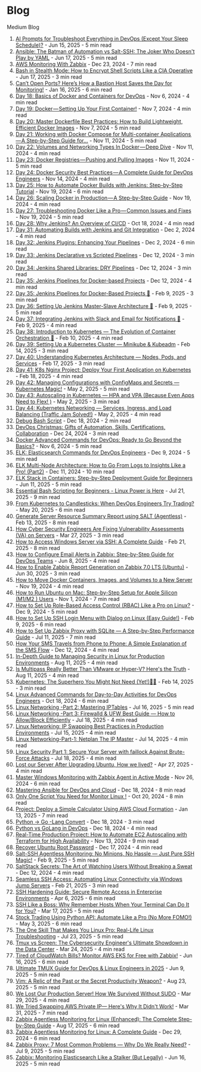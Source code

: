 # Blog
Medium Blog

1. [AI Prompts for Troubleshoot Everything in DevOps (Except Your Sleep Schedule)?](https://medium.com/devsecops-community/ai-prompts-for-troubleshoot-everything-in-devops-except-your-sleep-schedule-05578e5fccc5) - Jun 15, 2025 - 5 min read
2. [Ansible: The Batman of Automation vs Salt-SSH: The Joker Who Doesn't Play by YAML](https://medium.com/@karthidkk123/ansible-the-batman-of-automation-vs-salt-ssh-the-joker-who-doesnt-play-by-yaml-c0e94d2871c1) - Jun 17, 2025 - 5 min read
3. [AWS Monitoring With Zabbix](https://medium.com/devsecops-community/aws-monitoring-with-zabbix-7479d5c131fa) - Dec 23, 2024 - 7 min read
4. [Bash in Stealth Mode: How to Encrypt Shell Scripts Like a CIA Operative](https://medium.com/devsecops-community/bash-in-stealth-mode-how-to-encrypt-shell-scripts-like-a-cia-operative-487c2a9c7d5a) - Jun 17, 2025 - 3 min read
5. [Can’t Open Ports? Here’s How a Bastion Host Saves the Day for Monitoring!](https://medium.com/devsecops-community/cant-open-ports-heres-how-a-bastion-host-saves-the-day-for-monitoring-445eef28d275) - Jan 16, 2025 - 6 min read
6. [Day 18: Basics of Docker and Containers for DevOps](https://medium.com/devsecops-community/day-18-basics-of-docker-and-containers-for-devops-cc585e3fc31f) - Nov 6, 2024 - 4 min read
7. [Day 19: Docker — Setting Up Your First Container!](https://medium.com/devsecops-community/day-19-docker-setting-up-your-first-container-ec4ace31ab76) - Nov 7, 2024 - 4 min read
8. [Day 20: Master Dockerfile Best Practices: How to Build Lightweight, Efficient Docker Images](https://medium.com/devsecops-community/day-20-master-dockerfile-best-practices-how-to-build-lightweight-efficient-docker-images-f33fbfc4decd) - Nov 7, 2024 - 5 min read
9. [Day 21: Working with Docker Compose for Multi-container Applications — A Step-by-Step Guide for…](https://medium.com/devsecops-community/day-21-working-with-docker-compose-for-multi-container-applications-a-step-by-step-guide-for-e770bb01f97d) - Nov 11, 2024 - 5 min read
10. [Day 22: Volumes and Networking Types In Docker — Deep Dive](https://medium.com/devsecops-community/day-22-volumes-and-networking-types-in-docker-deep-dive-495774ada752) - Nov 11, 2024 - 4 min read
11. [Day 23: Docker Registries — Pushing and Pulling Images](https://medium.com/devsecops-community/day-23-docker-registries-pushing-and-pulling-images-52ceff3741a) - Nov 11, 2024 - 5 min read
12. [Day 24: Docker Security Best Practices — A Complete Guide for DevOps Engineers](https://medium.com/devsecops-community/day-24-docker-security-best-practices-a-complete-guide-for-devops-engineers-793c1f60bd01) - Nov 14, 2024 - 4 min read
13. [Day 25: How to Automate Docker Builds with Jenkins: Step-by-Step Tutorial](https://medium.com/devsecops-community/day-25-how-to-automate-docker-builds-with-jenkins-step-by-step-tutorial-fa9b71e69c34) - Nov 19, 2024 - 6 min read
14. [Day 26: Scaling Docker in Production — A Step-by-Step Guide](https://medium.com/devsecops-community/day-26-scaling-docker-in-production-a-step-by-step-guide-3800b44fa173) - Nov 19, 2024 - 4 min read
15. [Day 27: Troubleshooting Docker Like a Pro — Common Issues and Fixes](https://medium.com/devsecops-community/day-27-troubleshooting-docker-like-a-pro-common-issues-and-fixes-c829e36da51c) - Nov 19, 2024 - 5 min read
16. [Day 28: Why Jenkins? An Overview of CI/CD](https://medium.com/devsecops-community/day-28-why-jenkins-an-overview-of-cicd-882cd21e095b) - Oct 18, 2024 - 4 min read
17. [Day 31: Automating Builds with Jenkins and Git Integration](https://medium.com/devsecops-community/day-31-automating-builds-with-jenkins-and-git-integration-b2d5041a1135) - Dec 2, 2024 - 4 min read
18. [Day 32: Jenkins Plugins: Enhancing Your Pipelines](https://medium.com/devsecops-community/day-32-jenkins-plugins-enhancing-your-pipelines-384a3321d48d) - Dec 2, 2024 - 6 min read
19. [Day 33: Jenkins Declarative vs Scripted Pipelines](https://medium.com/devsecops-community/day-33-jenkins-declarative-vs-scripted-pipelines-821c0448da3e) - Dec 12, 2024 - 3 min read
20. [Day 34: Jenkins Shared Libraries: DRY Pipelines](https://medium.com/devsecops-community/day-34-jenkins-shared-libraries-dry-pipelines-59de2a317b49) - Dec 12, 2024 - 3 min read
21. [Day 35: Jenkins Pipelines for Docker-based Projects](https://medium.com/devsecops-community/day-35-jenkins-pipelines-for-docker-based-projects-864ae6d4b37d) - Dec 12, 2024 - 4 min read
22. [Day 35: Jenkins Pipelines for Docker-Based Projects 🚀](https://medium.com/devsecops-community/day-35-jenkins-pipelines-for-docker-based-projects-335268fdb848) - Feb 9, 2025 - 3 min read
23. [Day 36: Setting Up Jenkins Master-Slave Architecture 🚀](https://medium.com/devsecops-community/day-36-setting-up-jenkins-master-slave-architecture-ed8b927cba4d) - Feb 9, 2025 - 5 min read
24. [Day 37: Integrating Jenkins with Slack and Email for Notifications 🚀](https://medium.com/devsecops-community/day-37-integrating-jenkins-with-slack-and-email-for-notifications-2d058dc6078d) - Feb 9, 2025 - 4 min read
25. [Day 38: Introduction to Kubernetes — The Evolution of Container Orchestration 🚀](https://medium.com/@karthidkk123/day-38-introduction-to-kubernetes-the-evolution-of-container-orchestration-d124bd302394) - Feb 10, 2025 - 4 min read
26. [Day 39: Setting Up a Kubernetes Cluster — Minikube & Kubeadm](https://medium.com/@karthidkk123/day-39-setting-up-a-kubernetes-cluster-minikube-kubeadm-d95a74bf3254) - Feb 14, 2025 - 3 min read
27. [Day 40: Understanding Kubernetes Architecture — Nodes, Pods, and Services](https://medium.com/devsecops-community/day-40-understanding-kubernetes-architecture-nodes-pods-and-services-f577c920f385) - Feb 17, 2025 - 3 min read
28. [Day 41: K8s Nginx Project: Deploy Your First Application on Kubernetes](https://medium.com/devsecops-community/day-41-k8s-nginx-project-deploy-your-first-application-on-kubernetes-517604a4419d) - Feb 18, 2025 - 4 min read
29. [Day 42: Managing Configurations with ConfigMaps and Secrets — Kubernetes Magic!](https://medium.com/devsecops-community/day-42-managing-configurations-with-configmaps-and-secrets-kubernetes-magic-112b98c46d91) - May 2, 2025 - 5 min read
30. [Day 43: Autoscaling in Kubernetes — HPA and VPA (Because Even Apps Need to Flex! )](https://medium.com/devsecops-community/day-43-autoscaling-in-kubernetes-hpa-and-vpa-because-even-apps-need-to-flex-0495705c3e28) - May 2, 2025 - 3 min read
31. [Day 44: Kubernetes Networking — Services, Ingress, and Load Balancing (Traffic Jam Solved!)](https://medium.com/devsecops-community/day-44-kubernetes-networking-services-ingress-and-load-balancing-traffic-jam-solved-f9e33ccf6df6) - May 2, 2025 - 4 min read
32. [Debug Bash Script](https://medium.com/devsecops-community/debug-bash-script-306bd68aeffe) - Dec 18, 2024 - 2 min read
33. [DevOps Christmas: Gifts of Automation, Skills, Certifications, Collaboration](https://medium.com/devsecops-community/devops-christmas-gifts-of-automation-skills-certifications-collaboration-522e8bea503a) - Dec 24, 2024 - 3 min read
34. [Docker Advanced Commands for DevOps: Ready to Go Beyond the Basics?](https://medium.com/devsecops-community/docker-advanced-commands-for-devops-ready-to-go-beyond-the-basics-b1fb76c64fbe) - Nov 6, 2024 - 5 min read
35. [ELK: Elasticsearch Commands for DevOps Engineers](https://medium.com/devsecops-community/elk-elasticsearch-commands-for-devops-engineers-3da88f6953a5) - Dec 9, 2024 - 5 min read
36. [ELK Multi-Node Architecture: How to Go From Logs to Insights Like a Pro! (Part2)](https://medium.com/devsecops-community/elk-multi-node-architecture-how-to-go-from-logs-to-insights-like-a-pro-part2-7fa2ecb3d175) - Dec 11, 2024 - 10 min read
37. [ELK Stack in Containers: Step-by-Step Deployment Guide for Beginners](https://medium.com/devsecops-community/elk-stack-in-containers-step-by-step-deployment-guide-for-beginners-ec51c7281324) - Jun 11, 2025 - 5 min read
38. [Essential Bash Scripting for Beginners - Linux Power is Here](https://medium.com/devsecops-community/essential-bash-scripting-for-beginners-linux-power-is-here-985dbf44810d) - Jul 21, 2025 - 9 min read
39. [From Kubernetes to Candlesticks: When DevOps Engineers Try Trading?](https://medium.com/@karthidkk123/from-kubernetes-to-candlesticks-when-devops-engineers-try-trading-05e92127356d) - May 20, 2025 - 6 min read
40. [Generate Server Resource Summary Report using SALT (Agentless)](https://medium.com/stackademic/generate-server-resource-summary-report-using-salt-agentless-a28c31b8b4a4) - Feb 13, 2025 - 8 min read
41. [How Cyber Security Engineers Are Fixing Vulnerability Assessments (VA) on Servers](https://medium.com/devsecops-community/how-cyber-security-engineers-are-fixing-vulnerability-assessments-va-on-servers-053454b43181) - Mar 27, 2025 - 3 min read
42. [How to Access Windows Server via SSH: A Complete Guide](https://medium.com/system-weakness/how-to-access-windows-server-via-ssh-a-complete-guide-426b2d260b73) - Feb 21, 2025 - 8 min read
43. [How to Configure Email Alerts in Zabbix: Step-by-Step Guide for DevOps Teams](https://medium.com/devsecops-community/how-to-configure-email-alerts-in-zabbix-step-by-step-guide-for-devops-teams-2f3f3e68fcee) - Jun 8, 2025 - 4 min read
44. [How to Enable Zabbix Report Generation on Zabbix 7.0 LTS (Ubuntu)](https://medium.com/@karthidkk123/how-to-enable-zabbix-report-generation-on-zabbix-7-0-lts-ubuntu-5ad8d451fcb3) - Jun 30, 2025 - 3 min read
45. [How to Move Docker Containers, Images, and Volumes to a New Server](https://medium.com/devsecops-community/how-to-move-docker-containers-images-and-volumes-to-a-new-server-36aad130f5df) - Nov 19, 2024 - 4 min read
46. [How to Run Ubuntu on Mac: Step-by-Step Setup for Apple Silicon (M1/M2 ) Users](https://medium.com/devsecops-community/how-to-run-ubuntu-on-mac-step-by-step-setup-for-apple-silicon-m1-m2-users-82553f672c33) - Nov 1, 2024 - 7 min read
47. [How to Set Up Role-Based Access Control (RBAC) Like a Pro on Linux?](https://medium.com/devsecops-community/how-to-set-up-role-based-access-control-rbac-like-a-pro-on-linux-b8fdaf06b7e5) - Dec 9, 2024 - 5 min read
48. [How to Set Up SSH Login Menu with Dialog on Linux (Easy Guide!)](https://medium.com/aws-in-plain-english/how-to-set-up-ssh-login-menu-with-dialog-on-linux-easy-guide-c9f072b6b4bf) - Feb 9, 2025 - 6 min read
49. [How to Set Up Zabbix Proxy with SQLite — A Step-by-Step Performance Guide](https://medium.com/devsecops-community/how-to-set-up-zabbix-proxy-with-sqlite-a-step-by-step-performance-guide-a13beff9f0b8) - Jul 11, 2025 - 7 min read
50. [How Your SMS Travels from Phone to Phone: A Simple Explanation of the SMS Flow](https://medium.com/devsecops-community/how-your-sms-travels-from-phone-to-phone-a-simple-explanation-of-the-sms-flow-af7df5c9c106) - Dec 12, 2024 - 4 min read
51. [In-Depth Guide to Managing Security in Linux for Production Environments](https://medium.com/devsecops-community/in-depth-guide-to-managing-security-in-linux-for-production-environments-9ae42d4e98ec) - Aug 11, 2025 - 4 min read
52. [Is Multipass Really Better Than VMware or Hyper-V? Here's the Truth](https://medium.com/devsecops-community/is-multipass-really-better-than-vmware-or-hyper-v-heres-the-truth-83b3d663c753) - Aug 11, 2025 - 4 min read
53. [Kubernetes: The Superhero You Might Not Need (Yet!)🦸‍♂️](https://medium.com/devsecops-community/kubernetes-the-superhero-you-might-not-need-yet-%EF%B8%8F-dc4712b73677) - Feb 14, 2025 - 3 min read
54. [Linux Advanced Commands for Day-to-Day Activities for DevOps Engineers](https://medium.com/devsecops-community/linux-advanced-commands-for-day-to-day-activities-for-devops-engineers-abf51a7ff3a1) - Oct 18, 2024 - 6 min read
55. [Linux Networking -Part 2: Mastering IPTables](https://medium.com/@karthidkk123/linux-networking-part-2-mastering-iptables-6282cd7364ef) - Jul 16, 2025 - 5 min read
56. [Linux Networking -Part 3: Firewalld & UFW Best Guide — How to Allow/Block Efficiently](https://medium.com/devsecops-community/linux-networking-part-3-firewalld-ufw-best-guide-how-to-allow-block-efficiently-1512935d4d05) - Jul 18, 2025 - 4 min read
57. [Linux Networking: IP Swapping Best Practices in Production Environments](https://medium.com/bugbountywriteup/linux-networking-ip-swapping-best-practices-in-production-environments-062304198fca) - Jul 15, 2025 - 4 min read
58. [Linux Networking-Part-1: Netplan The IP Master](https://medium.com/devsecops-community/linux-networking-part-1-netplan-the-ip-master-8a6ea78a2f15) - Jul 14, 2025 - 4 min read
59. [Linux Security Part 1: Secure Your Server with faillock Against Brute-Force Attacks](https://medium.com/@karthidkk123/linux-security-part-1-secure-your-server-with-faillock-against-brute-force-attacks-e4f0f34bd655) - Jul 18, 2025 - 4 min read
60. [Lost our Server After Upgrading Ubuntu, How we lived?](https://medium.com/devsecops-community/lost-our-server-after-upgrading-ubuntu-how-we-lived-7d0f6c81d6c8) - Apr 27, 2025 - 4 min read
61. [Master Windows Monitoring with Zabbix Agent in Active Mode](https://medium.com/devsecops-community/master-windows-monitoring-with-zabbix-agent-in-active-mode-9868220be0fb) - Nov 26, 2024 - 6 min read
62. [Mastering Ansible for DevOps and Cloud](https://medium.com/devsecops-community/mastering-ansible-for-devops-and-cloud-1eebda28bf3a) - Dec 18, 2024 - 8 min read
63. [Only One Script You Need for Monitor Linux !](https://medium.com/devsecops-community/only-one-script-you-need-for-monitor-linux-aa106e883d51) - Oct 20, 2024 - 8 min read
64. [Project: Deploy a Simple Calculator Using AWS Cloud Formation](https://medium.com/devsecops-community/project-deploy-a-simple-calculator-using-aws-cloud-formation-ca1adf6c3e1d) - Jan 13, 2025 - 7 min read
65. [Python → Go -Lang Convert](https://medium.com/devsecops-community/python-go-lang-convert-3c9e6fe74fff) - Dec 18, 2024 - 3 min read
66. [Python vs GoLang in DevOps](https://medium.com/devsecops-community/python-vs-golang-in-devops-cfd6d8596ba6) - Dec 18, 2024 - 4 min read
67. [Real-Time Production Project: How to Automate EC2 Autoscaling with Terraform for High Availability](https://medium.com/devsecops-community/real-time-production-project-how-to-automate-ec2-autoscaling-with-terraform-for-high-availability-37b014b2576c) - Nov 13, 2024 - 9 min read
68. [Recover Ubuntu Root Password](https://medium.com/devsecops-community/recover-ubuntu-root-password-5a4d31a5a68a) - Dec 17, 2024 - 4 min read
69. [Salt-SSH Agentless Monitoring: No Minions, No Hassle — Just Pure SSH Magic!](https://medium.com/devsecops-community/salt-ssh-agentless-monitoring-no-minions-no-hassle-just-pure-ssh-magic-7416a83587a5) - Feb 9, 2025 - 5 min read
70. [SaltStack Secrets: The Art of Watching Users Without Breaking a Sweat](https://medium.com/devsecops-community/saltstack-secrets-the-art-of-watching-users-without-breaking-a-sweat-88cb4e163a18) - Dec 12, 2024 - 4 min read
71. [Seamless SSH Access: Automating Linux Connectivity via Windows Jump Servers](https://medium.com/devsecops-community/seamless-ssh-access-automating-linux-connectivity-via-windows-jump-servers-4d7c6bf0aec7) - Feb 21, 2025 - 3 min read
72. [SSH Hardening Guide: Secure Remote Access in Enterprise Environments](https://medium.com/devsecops-community/ssh-hardening-guide-secure-remote-access-in-enterprise-environments-1acb9c3cb4e2) - Apr 6, 2025 - 6 min read
73. [SSH Like a Boss: Why Remember Hosts When Your Terminal Can Do It for You?](https://medium.com/devsecops-community/ssh-like-a-boss-why-remember-hosts-when-your-terminal-can-do-it-for-you-a7d9f8497548) - Mar 17, 2025 - 5 min read
74. [Stock Trading Using Python API: Automate Like a Pro (No More FOMO!)](https://medium.com/python-in-plain-english/buy-sell-stocks-using-terminal-9ef7891349ff) - May 3, 2025 - 6 min read
75. [The One Skill That Makes You Linux Pro: Real-Life Linux Troubleshooting](https://medium.com/devsecops-community/the-one-skill-that-makes-you-linux-pro-real-life-linux-troubleshooting-5b1cb5b9f850) - Jul 23, 2025 - 5 min read
76. [Tmux vs Screen: The Cybersecurity Engineer's Ultimate Showdown in the Data Center](https://medium.com/@karthidkk123/tmux-vs-screen-the-cybersecurity-engineers-ultimate-showdown-in-the-data-center-696b9573b8b9) - Mar 24, 2025 - 4 min read
77. [Tired of CloudWatch Bills? Monitor AWS EKS for Free with Zabbix!](https://medium.com/@karthidkk123/tired-of-cloudwatch-bills-monitor-aws-eks-for-free-with-zabbix-6644e9518275) - Jun 16, 2025 - 6 min read
78. [Ultimate TMUX Guide for DevOps & Linux Engineers in 2025](https://medium.com/devsecops-community/ultimate-tmux-guide-for-devops-linux-engineers-in-2025-d95f5995aeaa) - Jun 9, 2025 - 5 min read
79. [Vim: A Relic of the Past or the Secret Productivity Weapon?](https://medium.com/devsecops-community/vim-a-relic-of-the-past-or-the-secret-productivity-weapon-1861fa58c55e) - Aug 23, 2025 - 5 min read
80. [We Lost Our Production Server! How We Survived Without SUDO](https://medium.com/devsecops-community/we-lost-our-production-server-how-we-survived-without-sudo-6b4b57d4a876) - Mar 29, 2025 - 4 min read
81. [We Tried Swapping AWS Private IP— Here's Why It Didn't Work!](https://medium.com/devsecops-community/we-tried-swapping-aws-private-ip-heres-why-it-didn-t-work-8ddbbeecf6a9) - Mar 31, 2025 - 7 min read
82. [Zabbix Agentless Monitoring for Linux (Enhanced): The Complete Step-by-Step Guide](https://medium.com/devsecops-community/zabbix-agentless-monitoring-for-linux-enhanced-the-complete-step-by-step-guide-18f6adfb32be) - Aug 17, 2025 - 6 min read
83. [Zabbix Agentless Monitoring for Linux: A Complete Guide](https://medium.com/devsecops-community/zabbix-agentless-monitoring-for-linux-a-complete-guide-ec7bcee6647e) - Dec 29, 2024 - 6 min read
84. [Zabbix Proxy: 7 Most Common Problems — Why Do We Really Need?](https://medium.com/devsecops-community/zabbix-proxy-7-most-common-problems-why-do-we-really-need-98608fc1a6db) - Jul 9, 2025 - 5 min read
85. [Zabbix: Monitoring Elasticsearch Like a Stalker (But Legally)](https://medium.com/devsecops-community/zabbix-monitoring-elasticsearch-like-a-stalker-but-legally-656ae35d2926) - Jun 16, 2025 - 5 min read


